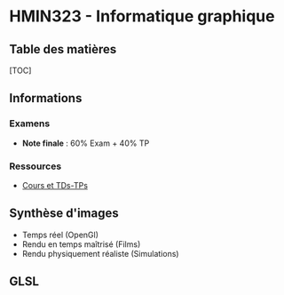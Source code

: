 # HMIN323 - Informatique graphique

## Table des matières

[TOC]

## Informations

### Examens

- **Note finale** : 60% Exam + 40% TP

### Ressources

- [Cours et TDs-TPs](http://www.lirmm.fr/~ferber/societes_virtuelles/index.html)

## Synthèse d'images

- Temps réel (OpenGl)
- Rendu en temps maîtrisé (Films)
- Rendu physiquement réaliste (Simulations)

## GLSL


